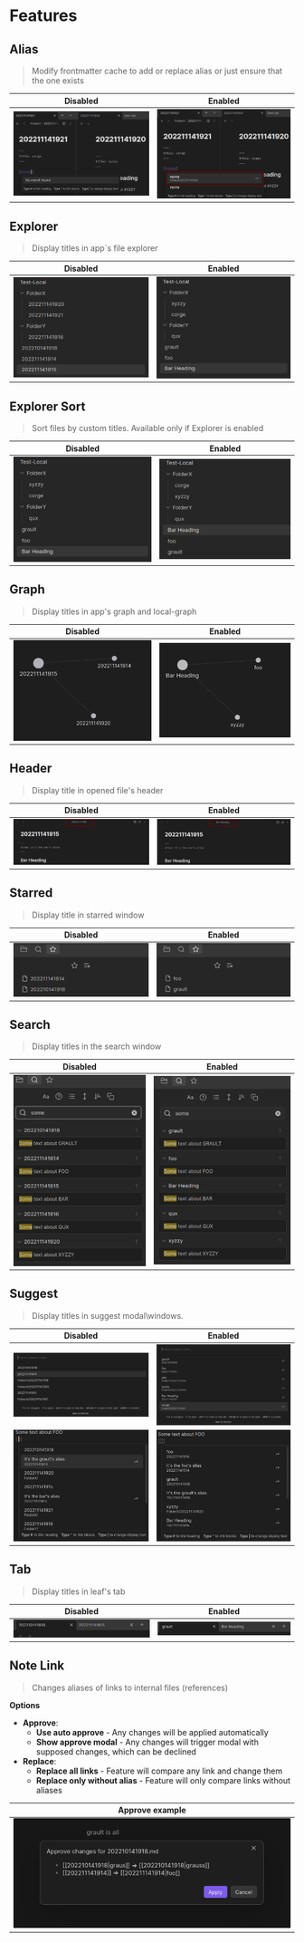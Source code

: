 # Features

## Alias

> Modify frontmatter cache to add or replace alias or just ensure that the one exists

|                Disabled                 |                Enabled                 |
|:---------------------------------------:|:--------------------------------------:|
| ![](./../resources/img/Alias%20Off.png) | ![](./../resources/img/Alias%20On.png) |

## Explorer

> Display titles in app`s file explorer

|                  Disabled                  |                  Enabled                  |
|:------------------------------------------:|:-----------------------------------------:|
| ![](./../resources/img/Explorer%20Off.png) | ![](./../resources/img/Explorer%20On.png) |

## Explorer Sort

> Sort files by custom titles. Available only if Explorer is enabled

|                 Disabled                  |                    Enabled                    |
|:-----------------------------------------:|:---------------------------------------------:|
| ![](./../resources/img/Explorer%20On.png) | ![](./../resources/img/ExplorerSort%20On.png) |

## Graph

> Display titles in app's graph and local-graph

|                Disabled                 |                Enabled                 |
|:---------------------------------------:|:--------------------------------------:|
| ![](./../resources/img/Graph%20Off.png) | ![](./../resources/img/Graph%20On.png) |

## Header

> Display title in opened file's header

|                 Disabled                  |                 Enabled                  |
|:-----------------------------------------:|:----------------------------------------:|
| ![](./../resources/img/Heading%20Off.png) | ![](./../resources/img/Heading%20On.png) |

## Starred

> Display title in starred window

|                 Disabled                  |                 Enabled                  |
|:-----------------------------------------:|:----------------------------------------:|
| ![](./../resources/img/Starred%20Off.png) | ![](./../resources/img/Starred%20on.png) |

## Search

> Display titles in the search window

|                 Disabled                 |                 Enabled                 |
|:----------------------------------------:|:---------------------------------------:|
| ![](./../resources/img/Search%20Off.png) | ![](./../resources/img/Search%20On.png) |

## Suggest

> Display titles in suggest modal\windows.

|                   Disabled                    |                   Enabled                    |
|:---------------------------------------------:|:--------------------------------------------:|
| ![](./../resources/img/Suggest%20Off%201.png) | ![](./../resources/img/Suggest%20On%201.png) |
| ![](./../resources/img/Suggest%20Off%202.png) | ![](./../resources/img/Suggest%20On%202.png) |

## Tab

> Display titles in leaf's tab

|               Disabled                |               Enabled                |
|:-------------------------------------:|:------------------------------------:|
| ![](./../resources/img/Tab%20Off.png) | ![](./../resources/img/Tab%20On.png) |

## Note Link
> Changes aliases of links to internal files (references)

**Options**
- **Approve**: 
  - **Use auto approve** - Any changes will be applied automatically
  - **Show approve modal** - Any changes will trigger modal with supposed changes, which can be declined
- **Replace**:
  - **Replace all links** - Feature will compare any link and change them
  - **Replace only without alias** - Feature will only compare links without aliases

|               Approve example               |
|:-------------------------------------------:|
| ![](./../resources/img/NoteLinkFeature.png) |